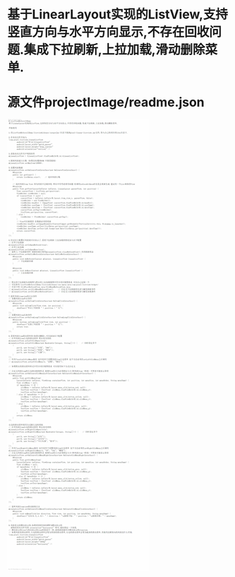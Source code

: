 # 基于LinearLayout实现的ListView,支持竖直方向与水平方向显示,不存在回收问题.集成下拉刷新,上拉加载,滑动删除菜单. 

# 源文件projectImage/readme.json

![image](projectImage/readme.jpg)
